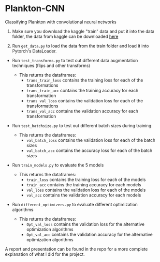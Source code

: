 # Plankton-CNN
Classifying Plankton with convolutional neural networks



1. Make sure you download the kaggle "train" data and put it into the data folder, the data from kaggle can be downloaded [here](https://www.kaggle.com/c/datasciencebowl)

2. Run `get_data.py` to load the data from the train folder and load it into Pytorch's DataLoader.

* Run `test_transforms.py` to test out different data augmentation techniques (flips and other transforms)
  * This returns the dataframes:
      * `trans_train_loss` contains the training loss for each of the transformations
      * `trans_train_acc` contains the training accuracy for each transformation
      * `trans_val_loss` contains the validation loss for each of the transformations
      * `trans_val_acc` contains the validation accuracy for each transformation
      
      
* Run `test_batchsize.py` to test out different batch sizes during training
  * This returns the dataframes:
      * `val_batch_loss` contains the validation loss for each of the batch sizes
      * `val_batch_acc` contains the accuracy loss for each of the batch sizes
      
* Run `train_models.py` to evaluate the 5 models
  * This returns the dataframes:
      * `train_loss` contains the training loss for each of the models
      * `train_acc` contains the training accuracy for each models
      * `val_loss` contains the validation loss for each of the models
      * `val_acc` contains the validation accuracy for each models


* Run `different_optimizers.py` to evaluate different optimization algorithms
  * This returns the dataframes:
      * `Opt_val_loss` contains the validation loss for the alternative optimization algorithms
      * `Opt_val_acc` contains the validation accuracy for the alternative optimization algorithms

A report and presentation can be found in the repo for a more complete explanation of what I did for the project.
